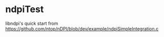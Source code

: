 # ndpiTest

libndpi's quick start from https://github.com/ntop/nDPI/blob/dev/example/ndpiSimpleIntegration.c